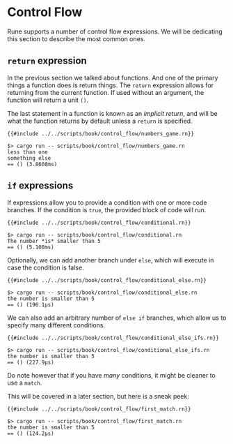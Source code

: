 # Control Flow

Rune supports a number of control flow expressions. We will be dedicating this
section to describe the most common ones.

## `return` expression

In the previous section we talked about functions. And one of the primary things
a function does is return things. The `return` expression allows for returning
from the current function. If used without an argument, the function will return
a unit `()`.

The last statement in a function is known as an *implicit return*, and will be
what the function returns by default unless a `return` is specified.

```rune
{{#include ../../scripts/book/control_flow/numbers_game.rn}}
```

```text
$> cargo run -- scripts/book/control_flow/numbers_game.rn
less than one
something else
== () (3.8608ms)
```

## `if` expressions

If expressions allow you to provide a condition with one or more code branches.
If the condition is `true`, the provided block of code will run.

```rune
{{#include ../../scripts/book/control_flow/conditional.rn}}
```

```text
$> cargo run -- scripts/book/control_flow/conditional.rn
The number *is* smaller than 5
== () (5.108ms)
```

Optionally, we can add another branch under `else`, which will execute in case
the condition is false.

```rune
{{#include ../../scripts/book/control_flow/conditional_else.rn}}
```

```text
$> cargo run -- scripts/book/control_flow/conditional_else.rn
the number is smaller than 5
== () (196.1µs)
```

We can also add an arbitrary number of `else if` branches, which allow us to
specify many different conditions.

```rune
{{#include ../../scripts/book/control_flow/conditional_else_ifs.rn}}
```

```text
$> cargo run -- scripts/book/control_flow/conditional_else_ifs.rn
the number is smaller than 5
== () (227.9µs)
```

Do note however that if you have *many* conditions, it might be cleaner to use
a `match`.

This will be covered in a later section, but here is a sneak peek:

```rune
{{#include ../../scripts/book/control_flow/first_match.rn}}
```

```text
$> cargo run -- scripts/book/control_flow/first_match.rn
the number is smaller than 5
== () (124.2µs)
```
